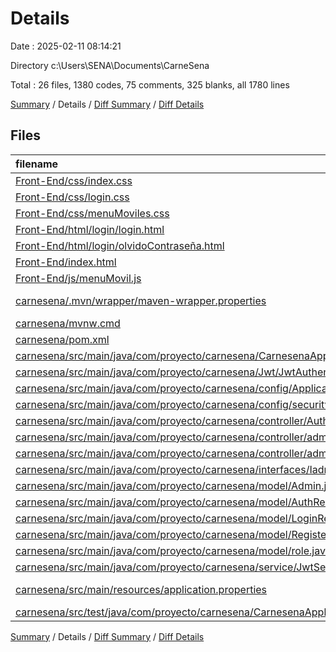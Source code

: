 # Details

Date : 2025-02-11 08:14:21

Directory c:\\Users\\SENA\\Documents\\CarneSena

Total : 26 files,  1380 codes, 75 comments, 325 blanks, all 1780 lines

[Summary](results.md) / Details / [Diff Summary](diff.md) / [Diff Details](diff-details.md)

## Files
| filename | language | code | comment | blank | total |
| :--- | :--- | ---: | ---: | ---: | ---: |
| [Front-End/css/index.css](/Front-End/css/index.css) | CSS | 262 | 5 | 64 | 331 |
| [Front-End/css/login.css](/Front-End/css/login.css) | CSS | 241 | 2 | 60 | 303 |
| [Front-End/css/menuMoviles.css](/Front-End/css/menuMoviles.css) | CSS | 58 | 1 | 11 | 70 |
| [Front-End/html/login/login.html](/Front-End/html/login/login.html) | HTML | 58 | 1 | 9 | 68 |
| [Front-End/html/login/olvidoContraseña.html](/Front-End/html/login/olvidoContrase%C3%B1a.html) | HTML | 52 | 1 | 9 | 62 |
| [Front-End/index.html](/Front-End/index.html) | HTML | 57 | 1 | 13 | 71 |
| [Front-End/js/menuMovil.js](/Front-End/js/menuMovil.js) | JavaScript | 16 | 3 | 3 | 22 |
| [carnesena/.mvn/wrapper/maven-wrapper.properties](/carnesena/.mvn/wrapper/maven-wrapper.properties) | Java Properties | 3 | 16 | 1 | 20 |
| [carnesena/mvnw.cmd](/carnesena/mvnw.cmd) | Batch | 108 | 26 | 16 | 150 |
| [carnesena/pom.xml](/carnesena/pom.xml) | XML | 125 | 0 | 4 | 129 |
| [carnesena/src/main/java/com/proyecto/carnesena/CarnesenaApplication.java](/carnesena/src/main/java/com/proyecto/carnesena/CarnesenaApplication.java) | Java | 9 | 0 | 5 | 14 |
| [carnesena/src/main/java/com/proyecto/carnesena/Jwt/JwtAuthenticationFilter.java](/carnesena/src/main/java/com/proyecto/carnesena/Jwt/JwtAuthenticationFilter.java) | Java | 53 | 0 | 19 | 72 |
| [carnesena/src/main/java/com/proyecto/carnesena/config/ApplicationConfig.java](/carnesena/src/main/java/com/proyecto/carnesena/config/ApplicationConfig.java) | Java | 38 | 0 | 11 | 49 |
| [carnesena/src/main/java/com/proyecto/carnesena/config/securityConfig.java](/carnesena/src/main/java/com/proyecto/carnesena/config/securityConfig.java) | Java | 33 | 0 | 9 | 42 |
| [carnesena/src/main/java/com/proyecto/carnesena/controller/AuthService.java](/carnesena/src/main/java/com/proyecto/carnesena/controller/AuthService.java) | Java | 42 | 0 | 11 | 53 |
| [carnesena/src/main/java/com/proyecto/carnesena/controller/adminController.java](/carnesena/src/main/java/com/proyecto/carnesena/controller/adminController.java) | Java | 14 | 0 | 5 | 19 |
| [carnesena/src/main/java/com/proyecto/carnesena/controller/adminPublicController.java](/carnesena/src/main/java/com/proyecto/carnesena/controller/adminPublicController.java) | Java | 26 | 0 | 11 | 37 |
| [carnesena/src/main/java/com/proyecto/carnesena/interfaces/Iadmin.java](/carnesena/src/main/java/com/proyecto/carnesena/interfaces/Iadmin.java) | Java | 7 | 0 | 8 | 15 |
| [carnesena/src/main/java/com/proyecto/carnesena/model/Admin.java](/carnesena/src/main/java/com/proyecto/carnesena/model/Admin.java) | Java | 56 | 18 | 20 | 94 |
| [carnesena/src/main/java/com/proyecto/carnesena/model/AuthResponse.java](/carnesena/src/main/java/com/proyecto/carnesena/model/AuthResponse.java) | Java | 12 | 0 | 3 | 15 |
| [carnesena/src/main/java/com/proyecto/carnesena/model/LoginRequest.java](/carnesena/src/main/java/com/proyecto/carnesena/model/LoginRequest.java) | Java | 13 | 0 | 3 | 16 |
| [carnesena/src/main/java/com/proyecto/carnesena/model/RegisterRequest.java](/carnesena/src/main/java/com/proyecto/carnesena/model/RegisterRequest.java) | Java | 15 | 0 | 3 | 18 |
| [carnesena/src/main/java/com/proyecto/carnesena/model/role.java](/carnesena/src/main/java/com/proyecto/carnesena/model/role.java) | Java | 5 | 0 | 2 | 7 |
| [carnesena/src/main/java/com/proyecto/carnesena/service/JwtService.java](/carnesena/src/main/java/com/proyecto/carnesena/service/JwtService.java) | Java | 60 | 0 | 19 | 79 |
| [carnesena/src/main/resources/application.properties](/carnesena/src/main/resources/application.properties) | Java Properties | 8 | 1 | 1 | 10 |
| [carnesena/src/test/java/com/proyecto/carnesena/CarnesenaApplicationTests.java](/carnesena/src/test/java/com/proyecto/carnesena/CarnesenaApplicationTests.java) | Java | 9 | 0 | 5 | 14 |

[Summary](results.md) / Details / [Diff Summary](diff.md) / [Diff Details](diff-details.md)